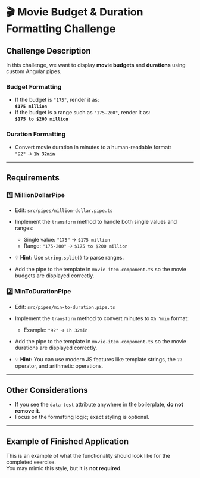 # 🎬 Movie Budget & Duration Formatting Challenge

## Challenge Description
In this challenge, we want to display **movie budgets** and **durations** using custom Angular pipes.

### Budget Formatting
- If the budget is `"175"`, render it as:  
  **`$175 million`**
- If the budget is a range such as `"175-200"`, render it as:  
  **`$175 to $200 million`**

### Duration Formatting
- Convert movie duration in minutes to a human-readable format:  
  `"92"` → **`1h 32min`**

---

## Requirements

### 1️⃣ MillionDollarPipe
- Edit: `src/pipes/million-dollar.pipe.ts`
- Implement the `transform` method to handle both single values and ranges:
  - Single value: `"175"` → `$175 million`
  - Range: `"175-200"` → `$175 to $200 million`
- 💡 **Hint:** Use `string.split()` to parse ranges.

- Add the pipe to the template in `movie-item.component.ts` so the movie budgets are displayed correctly.

### 2️⃣ MinToDurationPipe
- Edit: `src/pipes/min-to-duration.pipe.ts`
- Implement the `transform` method to convert minutes to `Xh Ymin` format:
  - Example: `"92"` → `1h 32min`

- Add the pipe to the template in `movie-item.component.ts` so the movie durations are displayed correctly.
- 💡 **Hint:** You can use modern JS features like template strings, the `??` operator, and arithmetic operations.

---

## Other Considerations
- If you see the `data-test` attribute anywhere in the boilerplate, **do not remove it**.
- Focus on the formatting logic; exact styling is optional.

---

## Example of Finished Application
This is an example of what the functionality should look like for the completed exercise.  
You may mimic this style, but it is **not required**.

